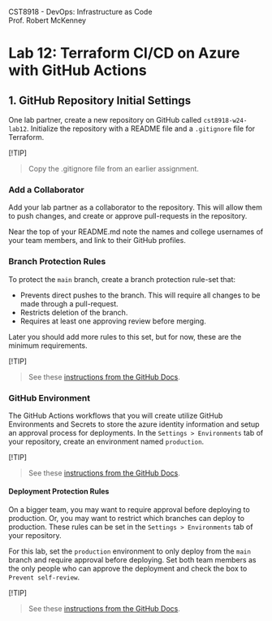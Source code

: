 CST8918 - DevOps: Infrastructure as Code  
Prof. Robert McKenney

# Lab 12: Terraform CI/CD on Azure with GitHub Actions

## 1. GitHub Repository Initial Settings

One lab partner, create a new repository on GitHub called `cst8918-w24-lab12`. Initialize the repository with a README file and a `.gitignore` file for Terraform.

[!TIP] 
> Copy the .gitignore file from an earlier assignment.

### Add a Collaborator

Add your lab partner as a collaborator to the repository. This will allow them to push changes, and create or approve pull-requests in the repository.

Near the top of your README.md note the names and college usernames of your team members, and link to their GitHub profiles.

### Branch Protection Rules

To protect the `main` branch, create a branch protection rule-set that:

- Prevents direct pushes to the branch. This will require all changes to be made through a pull-request.
- Restricts deletion of the branch.
- Requires at least one approving review before merging.

Later you should add more rules to this set, but for now, these are the minimum requirements.

[!TIP] 
> See these [instructions from the GitHub Docs](https://docs.github.com/en/github/administering-a-repository/defining-the-mergeability-of-pull-requests/about-protected-branches).

### GitHub Environment

The GitHub Actions workflows that you will create utilize GitHub Environments and Secrets to store the azure identity information and setup an approval process for deployments. In the `Settings > Environments` tab of your repository, create an environment named `production`.

[!TIP] 
> See these [instructions from the GitHub Docs](https://docs.github.com/actions/deployment/targeting-different-environments/using-environments-for-deployment#creating-an-environment).

#### Deployment Protection Rules

On a bigger team, you may want to require approval before deploying to production. Or, you may want to restrict which branches can deploy to production. These rules can be set in the `Settings > Environments` tab of your repository.

For this lab, set the `production` environment to only deploy from the `main` branch and require approval before deploying. Set both team members as the only people who can approve the deployment and check the box to `Prevent self-review`.

[!TIP] 
> See these [instructions from the GitHub Docs](https://docs.github.com/en/actions/deployment/targeting-different-environments/using-environments-for-deployment#environment-protection-rules).

